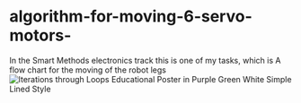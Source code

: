 # algorithm-for-moving-6-servo-motors-
In the Smart Methods electronics track this is one of my tasks, which is A flow chart for the moving of the robot legs 
![Iterations through Loops Educational Poster in Purple Green White Simple Lined Style](https://github.com/Sarahsamarkandi/algorithm-for-moving-6-servo-motors-/assets/148528215/a6dfb084-bc52-49e1-8764-ac9fbe390042)
